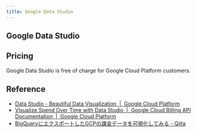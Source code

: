 ```yaml
---
title: Google Data Studio
---
```


## Google Data Studio


## Pricing
Google Data Studio is free of charge for Google Cloud Platform customers.

## Reference
* [Data Studio - Beautiful Data Visualization  |  Google Cloud Platform](https://cloud.google.com/data-studio/)
* [Visualize Spend Over Time with Data Studio  |  Google Cloud Billing API Documentation  |  Google Cloud Platform](https://cloud.google.com/billing/docs/how-to/visualize-data)
* [BigQueryにエクスポートしたGCPの課金データを可視化してみる - Qiita](https://qiita.com/tora470/items/0a3879426d6acc9f0d14)
